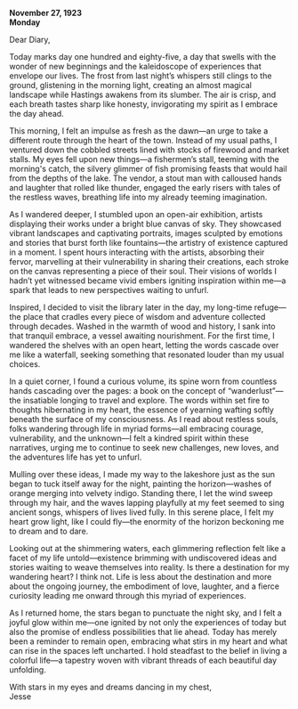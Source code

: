 
**November 27, 1923**  
**Monday**  

Dear Diary,

Today marks day one hundred and eighty-five, a day that swells with the wonder of new beginnings and the kaleidoscope of experiences that envelope our lives. The frost from last night’s whispers still clings to the ground, glistening in the morning light, creating an almost magical landscape while Hastings awakens from its slumber. The air is crisp, and each breath tastes sharp like honesty, invigorating my spirit as I embrace the day ahead.

This morning, I felt an impulse as fresh as the dawn—an urge to take a different route through the heart of the town. Instead of my usual paths, I ventured down the cobbled streets lined with stocks of firewood and market stalls. My eyes fell upon new things—a fishermen’s stall, teeming with the morning's catch, the silvery glimmer of fish promising feasts that would hail from the depths of the lake. The vendor, a stout man with calloused hands and laughter that rolled like thunder, engaged the early risers with tales of the restless waves, breathing life into my already teeming imagination.

As I wandered deeper, I stumbled upon an open-air exhibition, artists displaying their works under a bright blue canvas of sky. They showcased vibrant landscapes and captivating portraits, images sculpted by emotions and stories that burst forth like fountains—the artistry of existence captured in a moment. I spent hours interacting with the artists, absorbing their fervor, marvelling at their vulnerability in sharing their creations, each stroke on the canvas representing a piece of their soul. Their visions of worlds I hadn’t yet witnessed became vivid embers igniting inspiration within me—a spark that leads to new perspectives waiting to unfurl.

Inspired, I decided to visit the library later in the day, my long-time refuge—the place that cradles every piece of wisdom and adventure collected through decades. Washed in the warmth of wood and history, I sank into that tranquil embrace, a vessel awaiting nourishment. For the first time, I wandered the shelves with an open heart, letting the words cascade over me like a waterfall, seeking something that resonated louder than my usual choices. 

In a quiet corner, I found a curious volume, its spine worn from countless hands cascading over the pages: a book on the concept of “wanderlust”—the insatiable longing to travel and explore. The words within set fire to thoughts hibernating in my heart, the essence of yearning wafting softly beneath the surface of my consciousness. As I read about restless souls, folks wandering through life in myriad forms—all embracing courage, vulnerability, and the unknown—I felt a kindred spirit within these narratives, urging me to continue to seek new challenges, new loves, and the adventures life has yet to unfurl.

Mulling over these ideas, I made my way to the lakeshore just as the sun began to tuck itself away for the night, painting the horizon—washes of orange merging into velvety indigo. Standing there, I let the wind sweep through my hair, and the waves lapping playfully at my feet seemed to sing ancient songs, whispers of lives lived fully. In this serene place, I felt my heart grow light, like I could fly—the enormity of the horizon beckoning me to dream and to dare.

Looking out at the shimmering waters, each glimmering reflection felt like a facet of my life untold—existence brimming with undiscovered ideas and stories waiting to weave themselves into reality. Is there a destination for my wandering heart? I think not. Life is less about the destination and more about the ongoing journey, the embodiment of love, laughter, and a fierce curiosity leading me onward through this myriad of experiences.

As I returned home, the stars began to punctuate the night sky, and I felt a joyful glow within me—one ignited by not only the experiences of today but also the promise of endless possibilities that lie ahead. Today has merely been a reminder to remain open, embracing what stirs in my heart and what can rise in the spaces left uncharted. I hold steadfast to the belief in living a colorful life—a tapestry woven with vibrant threads of each beautiful day unfolding.

With stars in my eyes and dreams dancing in my chest,  
Jesse
